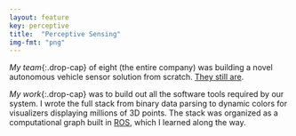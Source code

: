 ```yaml
---
layout: feature
key: perceptive
title:  "Perceptive Sensing"
img-fmt: "png"
---
```


*My team*{:.drop-cap}
of eight (the entire company) was building a novel autonomous vehicle sensor solution from scratch. [They still are](https://www.perceptivesensing.ai).

*My work*{:.drop-cap}
was to build out all the software tools required by our system. I wrote the full stack from binary data parsing to dynamic colors for visualizers displaying millions of 3D points. The stack was organized as a computational graph built in [ROS](https://www.ros.org/about-ros/), which I learned along the way.